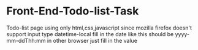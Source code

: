 # Front-End-Todo-list-Task
Todo-list page using only html,css,javascript
since mozilla firefox doesn't support input type datetime-local fill in the date like this should be yyyy-mm-ddThh:mm in other browser just fill in the value
